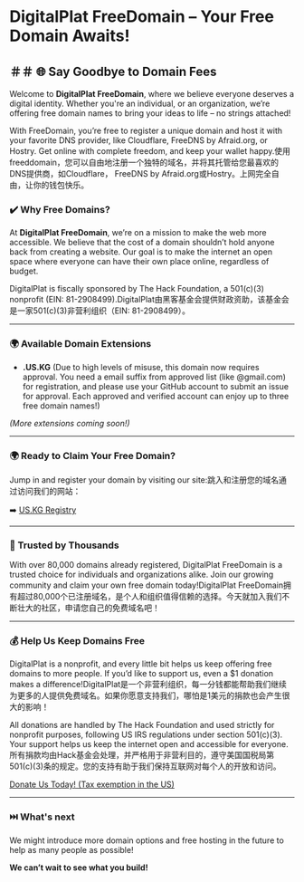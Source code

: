 # DigitalPlat FreeDomain – **Your Free Domain Awaits!**

##   ＃＃ 🌐 Say Goodbye to Domain Fees

Welcome to **DigitalPlat FreeDomain**, where we believe everyone deserves a digital identity. Whether you're an individual, or an organization, we’re offering free domain names to bring your ideas to life – no strings attached!

With FreeDomain, you’re free to register a unique domain and host it with your favorite DNS provider, like Cloudflare, FreeDNS by Afraid.org, or Hostry. Get online with complete freedom, and keep your wallet happy.使用freeddomain，您可以自由地注册一个独特的域名，并将其托管给您最喜欢的DNS提供商，如Cloudflare， FreeDNS by Afraid.org或Hostry。上网完全自由，让你的钱包快乐。

### ✔️ Why Free Domains?

At **DigitalPlat FreeDomain**, we’re on a mission to make the web more accessible. We believe that the cost of a domain shouldn’t hold anyone back from creating a website. Our goal is to make the internet an open space where everyone can have their own place online, regardless of budget.

DigitalPlat is fiscally sponsored by The Hack Foundation, a 501(c)(3) nonprofit (EIN: 81-2908499).DigitalPlat由黑客基金会提供财政资助，该基金会是一家501(c)(3)非营利组织（EIN: 81-2908499）。

---

### 🌍 Available Domain Extensions

- **.US.KG** (Due to high levels of misuse, this domain now requires approval. You need a email suffix from approved list (like @gmail.com) for registration, and please use your GitHub account to submit an issue for approval. Each approved and verified account can enjoy up to three free domain names!)

_(More extensions coming soon!)_

---

### 🌍 Ready to Claim Your Free Domain?

Jump in and register your domain by visiting our site:跳入和注册您的域名通过访问我们的网站：

➡️ [US.KG Registry](https://nic.us.kg/)

---

### 🌟 Trusted by Thousands

With over 80,000 domains already registered, DigitalPlat FreeDomain is a trusted choice for individuals and organizations alike. Join our growing community and claim your own free domain today!DigitalPlat FreeDomain拥有超过80,000个已注册域名，是个人和组织值得信赖的选择。今天就加入我们不断壮大的社区，申请您自己的免费域名吧！

---

### 💰 Help Us Keep Domains Free

DigitalPlat is a nonprofit, and every little bit helps us keep offering free domains to more people. If you’d like to support us, even a $1 donation makes a difference!DigitalPlat是一个非营利组织，每一分钱都能帮助我们继续为更多的人提供免费域名。如果你愿意支持我们，哪怕是1美元的捐款也会产生很大的影响！

All donations are handled by The Hack Foundation and used strictly for nonprofit purposes, following US IRS regulations under section 501(c)(3). Your support helps us keep the internet open and accessible for everyone.所有捐款均由Hack基金会处理，并严格用于非营利目的，遵守美国国税局第501(c)(3)条的规定。您的支持有助于我们保持互联网对每个人的开放和访问。

[Donate Us Today! (Tax exemption in the US)](https://hcb.hackclub.com/donations/start/digitalplat)

---

### ⏭️ What's next
We might introduce more domain options and free hosting in the future to help as many people as possible! 

**We can’t wait to see what you build!**
